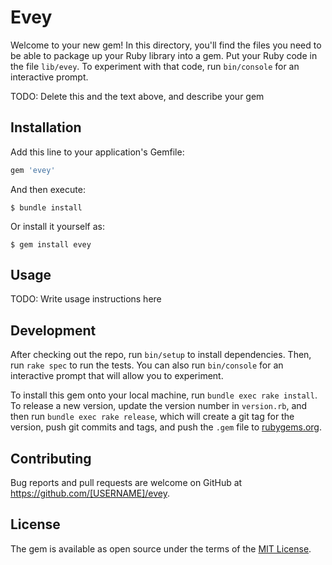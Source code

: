 # Evey

Welcome to your new gem! In this directory, you'll find the files you need to be able to package up your Ruby library into a gem. Put your Ruby code in the file `lib/evey`. To experiment with that code, run `bin/console` for an interactive prompt.

TODO: Delete this and the text above, and describe your gem

## Installation

Add this line to your application's Gemfile:

```ruby
gem 'evey'
```

And then execute:

    $ bundle install

Or install it yourself as:

    $ gem install evey

## Usage

TODO: Write usage instructions here

## Development

After checking out the repo, run `bin/setup` to install dependencies. Then, run `rake spec` to run the tests. You can also run `bin/console` for an interactive prompt that will allow you to experiment.

To install this gem onto your local machine, run `bundle exec rake install`. To release a new version, update the version number in `version.rb`, and then run `bundle exec rake release`, which will create a git tag for the version, push git commits and tags, and push the `.gem` file to [rubygems.org](https://rubygems.org).

## Contributing

Bug reports and pull requests are welcome on GitHub at https://github.com/[USERNAME]/evey.


## License

The gem is available as open source under the terms of the [MIT License](https://opensource.org/licenses/MIT).
